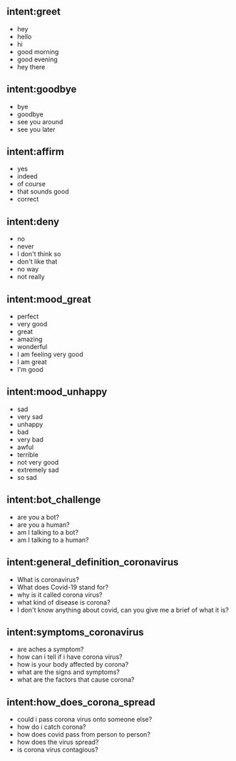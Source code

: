 ## intent:greet
- hey
- hello
- hi
- good morning
- good evening
- hey there

## intent:goodbye
- bye
- goodbye
- see you around
- see you later

## intent:affirm
- yes
- indeed
- of course
- that sounds good
- correct

## intent:deny
- no
- never
- I don't think so
- don't like that
- no way
- not really

## intent:mood_great
- perfect
- very good
- great
- amazing
- wonderful
- I am feeling very good
- I am great
- I'm good

## intent:mood_unhappy
- sad
- very sad
- unhappy
- bad
- very bad
- awful
- terrible
- not very good
- extremely sad
- so sad

## intent:bot_challenge
- are you a bot?
- are you a human?
- am I talking to a bot?
- am I talking to a human?

## intent:general_definition_coronavirus
- What is coronavirus?
- What does Covid-19 stand for?
- why is it called corona virus?
- what kind of disease is corona?
- I don't know anything about covid, can you give me a brief of what it is?

## intent:symptoms_coronavirus
- are aches a symptom?
- how can i tell if i have corona virus?
- how is your body affected by corona?
- what are the signs and symptoms?
- what are the factors that cause corona?

## intent:how_does_corona_spread
- could i pass corona virus onto someone else?
- how do i catch corona?
- how does covid pass from person to person?
- how does the virus spread?
- is corona virus contagious?
